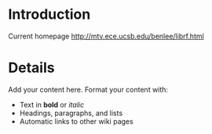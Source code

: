 # Introduction #
Current homepage
http://mtv.ece.ucsb.edu/benlee/librf.html


# Details #

Add your content here.  Format your content with:
  * Text in **bold** or _italic_
  * Headings, paragraphs, and lists
  * Automatic links to other wiki pages